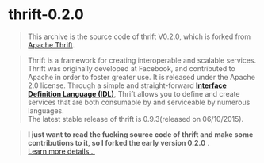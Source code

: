 thrift-0.2.0
============================

> This archive is the source code of thrift V0.2.0, which is forked from [Apache Thrift](http://thrift.apache.org).<br> 


> Thrift is a framework for creating interoperable and scalable services. <br> 
> Thrift was originally developed at Facebook, and contributed to Apache in order to foster greater use.
> It is released under the Apache 2.0 license.
> Through a simple and straight-forward [**Interface Definition Language (IDL)**](https://en.wikipedia.org/wiki/Interface_description_language), 
> Thrift allows you to define and create services that are both consumable by and serviceable by numerous languages.
> <br> 
> The latest stable release of thrift is 0.9.3(released on 06/10/2015).

> **I just want to read the fucking source code of thrift and make some contributions to it, so I forked the early version 0.2.0** .
<br>[Learn more details...](http://thrift.apache.org)

